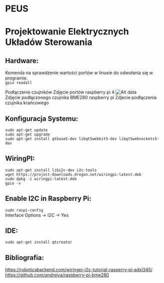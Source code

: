 # PEUS
# Projektowanie Elektrycznych Układów Sterowania

## Hardware:

Komenda na sprawdzenie wartości portów w linuxie do odwołania się w programie.  
```gpio readall```  

Podłączenie czujników
Zdjęcie portów raspberry pi 4
![Alt data](./Images/Zdjecie_portow_raspberry_PI_4.png)  
Zdjęcie podłączonego czujnika BME280 raspberry pi
Zdjecie podłączenia czujnika krańcowego

## Konfiguracja Systemu:  
```sudo apt-get update```  
```sudo apt-get upgrade```  
```sudo apt-get install qtbase5-dev libqt5webkit5-dev libqt5websockets5-dev```    

## WiringPI:    
```sudo apt-get install libi2c-dev i2c-tools```    
```wget https://project-downloads.drogon.net/wiringpi-latest.deb```    
```sudo dpkg -i wiringpi-latest.deb```  
```gpio -v```  

## Enable I2C in Raspberry Pi:   
```sudo raspi-config```    
Interface Options -> I2C -> Yes    
 
## IDE:  
```sudo apt-get install qtcreator```  

## Bibliografia:  
https://roboticsbackend.com/wiringpi-i2c-tutorial-rasperry-pi-adxl345/  
https://github.com/andreiva/raspberry-pi-bme280  
